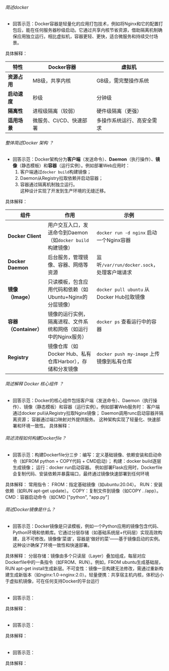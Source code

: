 ######  简述docker
- 回答示范：Docker容器是轻量化的应用打包技术，例如将Nginx和它的配置打包后，能在任何服务器秒级启动。它通过共享内核节省资源，借助隔离机制确保应用独立运行。相比虚拟机，容器更轻、更快，适合微服务和持续交付场景。

具体解释：

|**特性​**​|​**​Docker容器​**​|​**​虚拟机​**​|
|---|---|---|
|​**​资源占用​**​|MB级，共享内核|GB级，需完整操作系统|
|​**​启动速度​**​|秒级|分钟级|
|​**​隔离性​**​|进程级隔离（较弱）|硬件级隔离（更强）|
|​**​适用场景​**​|微服务、CI/CD、快速部署|多操作系统运行、高安全需求|

###### 整体简述Docker 架构 ？
- 回答示范：Docker架构分为​**​客户端​**​（发送命令）、​**​Daemon​**​（执行操作）、​**​镜像​**​（静态模板）和​**​容器​**​（运行实例）。例如部署Web应用时：
	1. 客户端通过`docker build`构建镜像；
	2. Daemon从Registry拉取依赖并启动容器；
	3. 容器通过隔离机制独立运行。  
	    这种设计实现了开发到生产环境的无缝迁移。

具体解释：

| ​**​组件​**​            | ​**​作用​**​                              | ​**​示例​**​                               |
| --------------------- | --------------------------------------- | ---------------------------------------- |
| ​**​Docker Client​**​ | 用户交互入口，发送命令到Daemon（如`docker build`构建镜像） | `docker run -d nginx` 启动一个Nginx容器        |
| ​**​Docker Daemon​**​ | 后台服务，管理镜像、容器、网络等资源                      | 监听`/var/run/docker.sock`，处理客户端请求<br>     |
| ​**​镜像（Image）​**​     | 只读模板，包含应用代码和依赖（如Ubuntu+Nginx的分层镜像）      | `docker pull ubuntu` 从Docker Hub拉取镜像<br> |
| ​**​容器（Container）​**​ | 镜像的运行实例，隔离进程、文件系统和网络（如运行中的Nginx服务）      | `docker ps` 查看运行中的容器<br>                 |
| ​**​Registry​**​      | 镜像仓库（如Docker Hub、私有仓库Harbor），存储和分发镜像    | `docker push my-image` 上传镜像到私有仓库         |

###### 简述解释 Docker 核心组件 ？
- 回答示范：Docker的核心组件包括​​客户端​​（发送命令）、​​Daemon​​（执行操作）、​​镜像​​（静态模板）和​​容器​​（运行实例）。例如部署Web服务时：
	客户端通过docker pull从Registry拉取Nginx镜像；
	Daemon调用runc启动容器并隔离资源；
	容器通过端口映射对外提供服务。
	这种架构实现了轻量化、快速部署和环境一致性。
具体解释：
######  简述流程如何构建Dockerfile？
- 回答示范：构建Dockerfile分三步：
	​​编写​​：定义基础镜像、依赖安装和启动命令（如FROM python + COPY代码 + CMD启动）；
	​​构建​​：docker build逐层生成镜像；
	​​运行​​：docker run启动容器。
	例如部署Flask应用时，Dockerfile会复制代码、安装依赖并暴露端口，最终通过镜像快速部署到任何环境

具体解释：
常用指令​​：
FROM：指定基础镜像（如ubuntu:20.04）。
RUN：安装依赖（如RUN apt-get update）。
COPY：复制文件到镜像（如COPY . /app）。
CMD：容器启动命令（如CMD \["python", "app.py"]

###### 简述Docker镜像是什么？
- 回答示范：Docker镜像是只读模板，例如一个Python应用的镜像包含代码、Python环境和依赖库。它通过分层存储（如基础系统层+代码层）实现高效构建，且不可修改。镜像像‘菜谱’，容器是‘做好的菜’——基于镜像启动的实例。这种设计确保了环境一致性和快速部署。

具体解释：
分层存储​​：镜像由多个只读层（Layer）叠加组成，每层对应Dockerfile中的一条指令（如FROM、RUN）。例如，FROM ubuntu生成基础层，RUN apt-get install生成新层。
​​不可变性​​：镜像一旦构建无法修改，需通过重新构建生成新版本（如nginx:1.0→nginx:2.0）。
​​轻量便携​​：共享宿主机内核，体积远小于虚拟机镜像，可在任何支持Docker的平台运行
###### 
- 回答示范：

具体解释：
###### 
- 回答示范：

具体解释：
###### 
- 回答示范：

具体解释：
